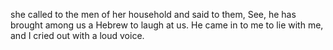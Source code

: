 she called to the men of her household and said to them, See, he has brought among us a Hebrew to laugh at us. He came in to me to lie with me, and I cried out with a loud voice.

